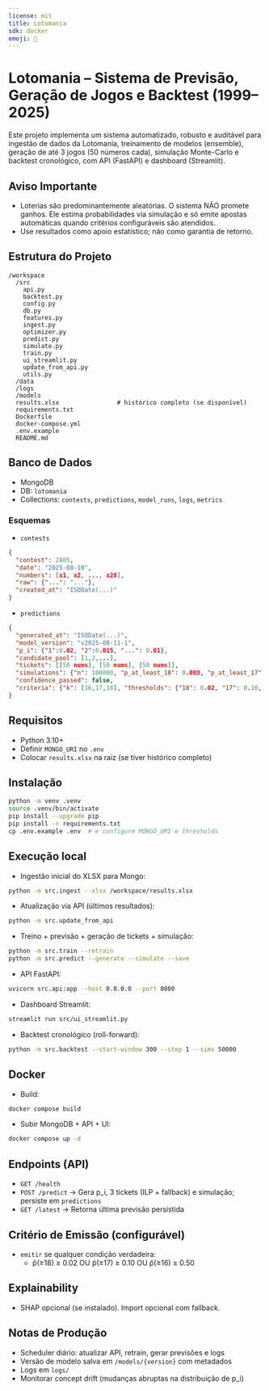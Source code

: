 ```yaml
---
license: mit
title: Lotomania
sdk: docker
emoji: 🚀
---
```

# Lotomania – Sistema de Previsão, Geração de Jogos e Backtest (1999–2025)

Este projeto implementa um sistema automatizado, robusto e auditável para ingestão de dados da Lotomania, treinamento de modelos (ensemble), geração de até 3 jogos (50 números cada), simulação Monte-Carlo e backtest cronológico, com API (FastAPI) e dashboard (Streamlit).

## Aviso Importante
- Loterias são predominantemente aleatórias. O sistema NÃO promete ganhos. Ele estima probabilidades via simulação e só emite apostas automáticas quando critérios configuráveis são atendidos.
- Use resultados como apoio estatístico; não como garantia de retorno.

## Estrutura do Projeto

```
/workspace
  /src
    api.py
    backtest.py
    config.py
    db.py
    features.py
    ingest.py
    optimizer.py
    predict.py
    simulate.py
    train.py
    ui_streamlit.py
    update_from_api.py
    utils.py
  /data
  /logs
  /models
  results.xlsx                # histórico completo (se disponível)
  requirements.txt
  Dockerfile
  docker-compose.yml
  .env.example
  README.md
```

## Banco de Dados
- MongoDB
- DB: `lotomania`
- Collections: `contests`, `predictions`, `model_runs`, `logs`, `metrics`

### Esquemas
- `contests`
```json
{
  "contest": 2805,
  "date": "2025-08-10",
  "numbers": [x1, x2, ..., x20],
  "raw": {"...": "..."},
  "created_at": "ISODate(...)"
}
```
- `predictions`
```json
{
  "generated_at": "ISODate(...)",
  "model_version": "v2025-08-11-1",
  "p_i": {"1":0.02, "2":0.015, "...": 0.01},
  "candidate_pool": [1,2,...],
  "tickets": [[50 nums], [50 nums], [50 nums]],
  "simulations": {"n": 100000, "p_at_least_18": 0.003, "p_at_least_17": 0.02, "p_at_least_16": 0.12},
  "confidence_passed": false,
  "criteria": {"k": [16,17,18], "thresholds": {"18": 0.02, "17": 0.10, "16": 0.50}}
}
```

## Requisitos
- Python 3.10+
- Definir `MONGO_URI` no `.env`
- Colocar `results.xlsx` na raiz (se tiver histórico completo)

## Instalação

```bash
python -m venv .venv
source .venv/bin/activate
pip install --upgrade pip
pip install -r requirements.txt
cp .env.example .env  # e configure MONGO_URI e thresholds
```

## Execução local

- Ingestão inicial do XLSX para Mongo:
```bash
python -m src.ingest --xlsx /workspace/results.xlsx
```

- Atualização via API (últimos resultados):
```bash
python -m src.update_from_api
```

- Treino + previsão + geração de tickets + simulação:
```bash
python -m src.train --retrain
python -m src.predict --generate --simulate --save
```

- API FastAPI:
```bash
uvicorn src.api:app --host 0.0.0.0 --port 8000
```

- Dashboard Streamlit:
```bash
streamlit run src/ui_streamlit.py
```

- Backtest cronológico (roll-forward):
```bash
python -m src.backtest --start-window 300 --step 1 --sims 50000
```

## Docker

- Build:
```bash
docker compose build
```
- Subir MongoDB + API + UI:
```bash
docker compose up -d
```

## Endpoints (API)
- `GET /health`
- `POST /predict` → Gera p_i, 3 tickets (ILP + fallback) e simulação; persiste em `predictions`
- `GET /latest` → Retorna última previsão persistida

## Critério de Emissão (configurável)
- `emitir` se qualquer condição verdadeira:
  - p̂(≥18) ≥ 0.02 OU p̂(≥17) ≥ 0.10 OU p̂(≥16) ≥ 0.50

## Explainability
- SHAP opcional (se instalado). Import opcional com fallback.

## Notas de Produção
- Scheduler diário: atualizar API, retrain, gerar previsões e logs
- Versão de modelo salva em `/models/{version}` com metadados
- Logs em `logs/`
- Monitorar concept drift (mudanças abruptas na distribuição de p_i)